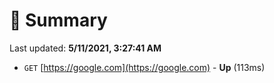 # 📖 Summary
Last updated: **5/11/2021, 3:27:41 AM**

- `GET` [https://google.com](https://google.com) - **Up** (113ms)
